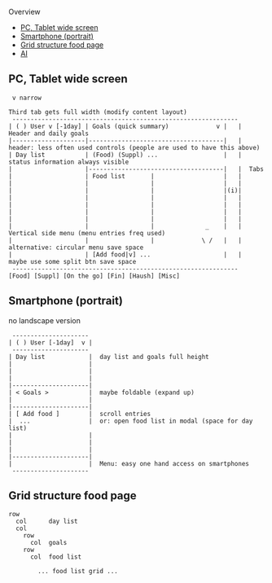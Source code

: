 
Overview

- [PC, Tablet wide screen](#pc-tablet-wide-screen)
- [Smartphone (portrait)](#smartphone-portrait)
- [Grid structure food page](#grid-structure-food-page)
- [AI](#ai)


PC, Tablet wide screen
----------------------------------------------------------

```
 v narrow
                                                                  Third tab gets full width (modify content layout)
 --------------------------------------------------------------
| ( ) User v [-1day] | Goals (quick summary)             v |   |  Header and daily goals 
|--------------------|-------------------------------------|   |    header: less often used controls (people are used to have this above)
| Day list           | (Food) (Suppl) ...                  |   |      status information always visible
|                    |-------------------------------------|   |  Tabs
|                    | Food list       |                   |   |  
|                    |                 |                   |   |  
|                    |                 |                   |(i)|  
|                    |                 |                   |   |  
|                    |                 |                   |   |  
|                    |                 |                   |   |  
|                    |                 |                   |   |  
|                    |                 |              _    |   |  Vertical side menu (menu entries freq used)
|                    |                 |             \ /   |   |    alternative: circular menu save space
|                    | [Add food|v] ...                    |   |  maybe use some split btn save space
 --------------------------------------------------------------     [Food] [Suppl] [On the go] [Fin] [Haush] [Misc]
```


Smartphone (portrait)
----------------------------------------------------------

no landscape version

```
 ---------------------   
| ( ) User [-1day]  v |
 ---------------------
| Day list            |  day list and goals full height
|                     |
|                     |
|                     |  
|---------------------|
| < Goals >           |  maybe foldable (expand up)
|                     |
|---------------------|
| [ Add food ]        |  scroll entries
|  ...                |  or: open food list in modal (space for day list)
|                     |  
|                     |
|                     |
|---------------------|
|                     |  Menu: easy one hand access on smartphones
 ---------------------
```


Grid structure food page
----------------------------------------------------------

```
row
  col      day list
  col
    row    
      col  goals
    row    
      col  food list

        ... food list grid ...
```
